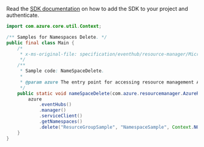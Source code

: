 Read the [SDK documentation](https://github.com/Azure/azure-sdk-for-java/blob/azure-resourcemanager_2.11.0/sdk/resourcemanager/azure-resourcemanager/README.md) on how to add the SDK to your project and authenticate.

```java
import com.azure.core.util.Context;

/** Samples for Namespaces Delete. */
public final class Main {
    /*
     * x-ms-original-file: specification/eventhub/resource-manager/Microsoft.EventHub/stable/2021-11-01/examples/NameSpaces/EHNameSpaceDelete.json
     */
    /**
     * Sample code: NameSpaceDelete.
     *
     * @param azure The entry point for accessing resource management APIs in Azure.
     */
    public static void nameSpaceDelete(com.azure.resourcemanager.AzureResourceManager azure) {
        azure
            .eventHubs()
            .manager()
            .serviceClient()
            .getNamespaces()
            .delete("ResurceGroupSample", "NamespaceSample", Context.NONE);
    }
}
```
